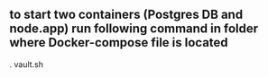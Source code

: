 ## to start two containers (Postgres DB and node.app) run following command in folder where Docker-compose file is located
. vault.sh
